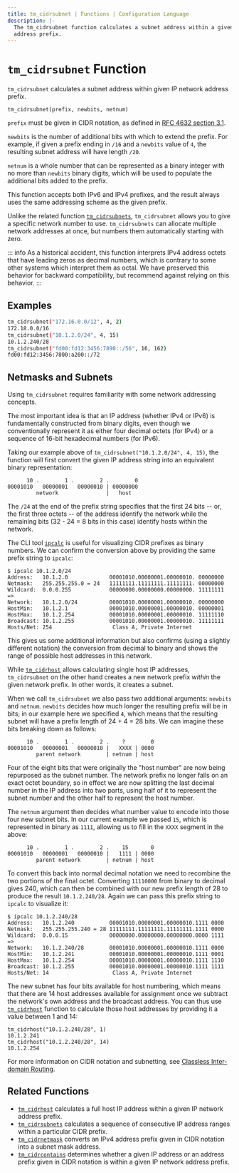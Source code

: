 ```yaml
---
title: tm_cidrsubnet | Functions | Configuration Language
description: |-
  The tm_cidrsubnet function calculates a subnet address within a given IP network
  address prefix.
---
```


# `tm_cidrsubnet` Function

`tm_cidrsubnet` calculates a subnet address within given IP network address prefix.

```hcl
tm_cidrsubnet(prefix, newbits, netnum)
```

`prefix` must be given in CIDR notation, as defined in
[RFC 4632 section 3.1](https://tools.ietf.org/html/rfc4632#section-3.1).

`newbits` is the number of additional bits with which to extend the prefix.
For example, if given a prefix ending in `/16` and a `newbits` value of
`4`, the resulting subnet address will have length `/20`.

`netnum` is a whole number that can be represented as a binary integer with
no more than `newbits` binary digits, which will be used to populate the
additional bits added to the prefix.

This function accepts both IPv6 and IPv4 prefixes, and the result always uses
the same addressing scheme as the given prefix.

Unlike the related function [`tm_cidrsubnets`](./tm_cidrsubnets.md), `tm_cidrsubnet`
allows you to give a specific network number to use. `tm_cidrsubnets` can allocate
multiple network addresses at once, but numbers them automatically starting
with zero.

::: info
As a historical accident, this function interprets IPv4 address
octets that have leading zeros as decimal numbers, which is contrary to some
other systems which interpret them as octal. We have preserved this behavior
for backward compatibility, but recommend against relying on this behavior.
:::

## Examples

```sh
tm_cidrsubnet("172.16.0.0/12", 4, 2)
172.18.0.0/16
tm_cidrsubnet("10.1.2.0/24", 4, 15)
10.1.2.240/28
tm_cidrsubnet("fd00:fd12:3456:7890::/56", 16, 162)
fd00:fd12:3456:7800:a200::/72
```

## Netmasks and Subnets

Using `tm_cidrsubnet` requires familiarity with some network addressing concepts.

The most important idea is that an IP address (whether IPv4 or IPv6) is
fundamentally constructed from binary digits, even though we conventionally
represent it as either four decimal octets (for IPv4) or a sequence of 16-bit
hexadecimal numbers (for IPv6).

Taking our example above of `tm_cidrsubnet("10.1.2.0/24", 4, 15)`, the function
will first convert the given IP address string into an equivalent binary
representation:

```
      10 .        1 .        2 .        0
00001010   00000001   00000010 | 00000000
         network               |   host
```

The `/24` at the end of the prefix string specifies that the first 24
bits -- or, the first three octets -- of the address identify the network
while the remaining bits (32 - 24 = 8 bits in this case) identify hosts
within the network.

The CLI tool [`ipcalc`](https://gitlab.com/ipcalc/ipcalc) is useful for
visualizing CIDR prefixes as binary numbers. We can confirm the conversion
above by providing the same prefix string to `ipcalc`:

```
$ ipcalc 10.1.2.0/24
Address:   10.1.2.0             00001010.00000001.00000010. 00000000
Netmask:   255.255.255.0 = 24   11111111.11111111.11111111. 00000000
Wildcard:  0.0.0.255            00000000.00000000.00000000. 11111111
=>
Network:   10.1.2.0/24          00001010.00000001.00000010. 00000000
HostMin:   10.1.2.1             00001010.00000001.00000010. 00000001
HostMax:   10.1.2.254           00001010.00000001.00000010. 11111110
Broadcast: 10.1.2.255           00001010.00000001.00000010. 11111111
Hosts/Net: 254                   Class A, Private Internet
```

This gives us some additional information but also confirms (using a slightly
different notation) the conversion from decimal to binary and shows the range
of possible host addresses in this network.

While [`tm_cidrhost`](./tm_cidrhost.md) allows calculating single host IP addresses,
`tm_cidrsubnet` on the other hand creates a new network prefix _within_ the given
network prefix. In other words, it creates a subnet.

When we call `tm_cidrsubnet` we also pass two additional arguments: `newbits` and
`netnum`. `newbits` decides how much longer the resulting prefix will be in
bits; in our example here we specified `4`, which means that the resulting
subnet will have a prefix length of 24 + 4 = 28 bits. We can imagine these
bits breaking down as follows:

```
      10 .        1 .        2 .    ?        0
00001010   00000001   00000010 |   XXXX | 0000
         parent network        | netnum | host
```

Four of the eight bits that were originally the "host number" are now being
repurposed as the subnet number. The network prefix no longer falls on an
exact octet boundary, so in effect we are now splitting the last decimal number
in the IP address into two parts, using half of it to represent the subnet
number and the other half to represent the host number.

The `netnum` argument then decides what number value to encode into those
four new subnet bits. In our current example we passed `15`, which is
represented in binary as `1111`, allowing us to fill in the `XXXX` segment
in the above:

```
      10 .        1 .        2 .    15       0
00001010   00000001   00000010 |   1111 | 0000
         parent network        | netnum | host
```

To convert this back into normal decimal notation we need to recombine the
two portions of the final octet. Converting `11110000` from binary to decimal
gives 240, which can then be combined with our new prefix length of 28 to
produce the result `10.1.2.240/28`. Again we can pass this prefix string to
`ipcalc` to visualize it:

```
$ ipcalc 10.1.2.240/28
Address:   10.1.2.240           00001010.00000001.00000010.1111 0000
Netmask:   255.255.255.240 = 28 11111111.11111111.11111111.1111 0000
Wildcard:  0.0.0.15             00000000.00000000.00000000.0000 1111
=>
Network:   10.1.2.240/28        00001010.00000001.00000010.1111 0000
HostMin:   10.1.2.241           00001010.00000001.00000010.1111 0001
HostMax:   10.1.2.254           00001010.00000001.00000010.1111 1110
Broadcast: 10.1.2.255           00001010.00000001.00000010.1111 1111
Hosts/Net: 14                    Class A, Private Internet
```

The new subnet has four bits available for host numbering, which means
that there are 14 host addresses available for assignment once we subtract
the network's own address and the broadcast address. You can thus use
[`tm_cidrhost`](./tm_cidrhost.md) function to calculate those host addresses by
providing it a value between 1 and 14:

```
tm_cidrhost("10.1.2.240/28", 1)
10.1.2.241
tm_cidrhost("10.1.2.240/28", 14)
10.1.2.254
```

For more information on CIDR notation and subnetting, see
[Classless Inter-domain Routing](https://en.wikipedia.org/wiki/Classless_Inter-Domain_Routing).

## Related Functions

* [`tm_cidrhost`](./tm_cidrhost.md) calculates a full host IP address within a given IP network address prefix.
* [`tm_cidrsubnets`](./tm_cidrsubnets.md) calculates a sequence of consecutive IP address ranges within a particular CIDR prefix.
* [`tm_cidrnetmask`](./tm_cidrnetmask.md) converts an IPv4 address prefix given in CIDR notation into a subnet mask address.
* [`tm_cidrcontains`](./tm_cidrcontains.md) determines whether a given IP address or an address prefix given in CIDR notation is within a given IP network address prefix.
